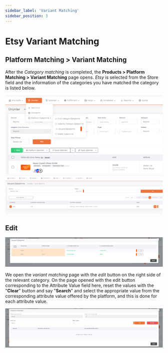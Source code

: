```yaml
---
sidebar_label: 'Variant Matching'
sidebar_position: 3
---
```



# Etsy Variant Matching

## Platform Matching > Variant Matching

After the *Category matching* is completed, the **Products > Platform Matching > Variant Matching** page opens. *Etsy* is selected from the Store field and the information of the categories you have matched the category is listed below.

![EtsyVariantMatching](../etsy/img/EtsyVariantMatching.png)
![EtsyVariantMatchingEdit](../etsy/img/EtsyVariantMatchingEdit.png)


## Edit

![EtsyVariantMatchingEditQualification](../etsy/img/EtsyVariantMatchingEditQualification.png)

We open the *variant matching* page with the *edit* button on the right side of the relevant category. On the page opened with the edit button corresponding to the Attribute Value field here, reset the values with the "**Clear**" button and say "**Search**" and select the appropriate value from the corresponding attribute value offered by the platform, and this is done for each attribute value.

![EtsyVariantMatchingEditQualificationSearch](../etsy/img/EtsyVariantMatchingEditQualificationSearch.png)